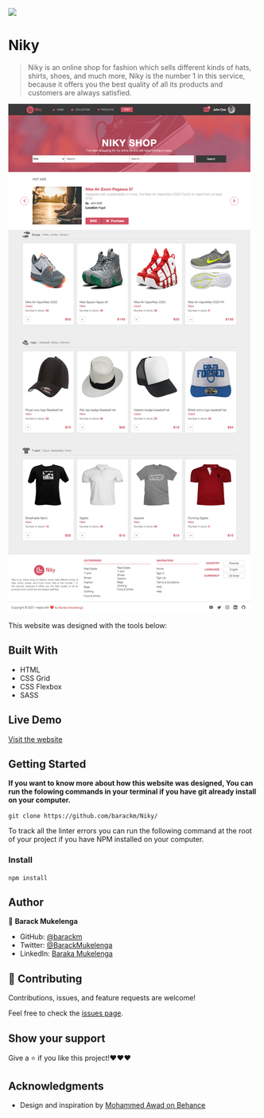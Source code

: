 ![](https://img.shields.io/badge/Microverse-blueviolet)

# Niky

> Niky is an online shop for fashion which sells different kinds of hats, shirts, shoes, and much more, Niky is the number 1 in this service, because it offers you the best quality of all its products and customers are always satisfied.

![screenshot](./desk.png)

This website was designed with the tools below:

## Built With

- HTML
- CSS Grid
- CSS Flexbox
- SASS

## Live Demo

[Visit the website](https://niky.netlify.app)

## Getting Started

**If you want to know more about how this website was designed, You can run the folowing commands in your terminal if you have git already install on your computer.**

`git clone https://github.com/barackm/Niky/`

To track all the linter errors you can run the following command at the root of your project if you have NPM installed on your computer.

### Install

`npm install`

## Author

👤 **Barack Mukelenga**

- GitHub: [@barackm](https://github.com/barackm)
- Twitter: [@BarackMukelenga](https://twitter.com/BarackMukelenga)
- LinkedIn: [Baraka Mukelenga](https://www.linkedin.com/in/baraka-mukelenga/)

## 🤝 Contributing

Contributions, issues, and feature requests are welcome!

Feel free to check the [issues page](https://github.com/barackm/Niky/issues).

## Show your support

Give a ⭐️ if you like this project!❤️❤️❤️

## Acknowledgments

- Design and inspiration by [Mohammed Awad on Behance](https://www.behance.net/M_Awad)
